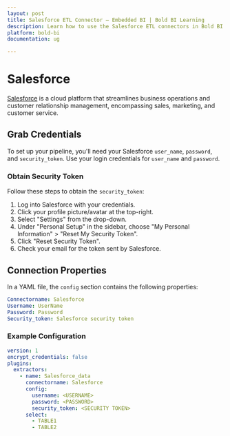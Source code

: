 ```yaml
---
layout: post
title: Salesforce ETL Connector – Embedded BI | Bold BI Learning
description: Learn how to use the Salesforce ETL connectors in Bold BI Enterprise Edition. Discover simple steps to integrate data smoothly and make the most of your analytics.
platform: bold-bi
documentation: ug

---
```


# Salesforce

[Salesforce](https://www.salesforce.com/) is a cloud platform that streamlines business operations and customer relationship management, encompassing sales, marketing, and customer service.

## Grab Credentials

To set up your pipeline, you'll need your Salesforce `user_name`, `password`, and `security_token`. Use your login credentials for `user_name` and `password`.

### Obtain Security Token

Follow these steps to obtain the `security_token`:

1. Log into Salesforce with your credentials.
2. Click your profile picture/avatar at the top-right.
3. Select "Settings" from the drop-down.
4. Under "Personal Setup" in the sidebar, choose "My Personal Information" > "Reset My Security Token".
5. Click "Reset Security Token".
6. Check your email for the token sent by Salesforce.

## Connection Properties

In a YAML file, the `config` section contains the following properties:

```yaml
Connectorname: Salesforce
Username: UserName
Password: Password
Security_token: Salesforce security token
```

### Example Configuration

```yaml
version: 1
encrypt_credentials: false
plugins:
  extractors:
    - name: Salesforce_data
      connectorname: Salesforce
      config:
        username: <USERNAME>
        password: <PASSWORD>
        security_token: <SECURITY TOKEN>
      select:
        - TABLE1
        - TABLE2
```
